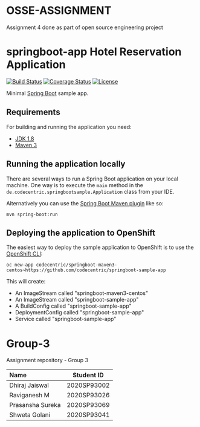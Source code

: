 # OSSE-ASSIGNMENT
Assignment 4 done as part of open source engineering project

# springboot-app Hotel Reservation Application

[![Build Status](https://travis-ci.org/codecentric/springboot-sample-app.svg?branch=master)](https://travis-ci.org/codecentric/springboot-sample-app)
[![Coverage Status](https://coveralls.io/repos/github/codecentric/springboot-sample-app/badge.svg?branch=master)](https://coveralls.io/github/codecentric/springboot-sample-app?branch=master)
[![License](http://img.shields.io/:license-apache-blue.svg)](http://www.apache.org/licenses/LICENSE-2.0.html)

Minimal [Spring Boot](http://projects.spring.io/spring-boot/) sample app.

## Requirements

For building and running the application you need:

- [JDK 1.8](http://www.oracle.com/technetwork/java/javase/downloads/jdk8-downloads-2133151.html)
- [Maven 3](https://maven.apache.org)

## Running the application locally



There are several ways to run a Spring Boot application on your local machine. One way is to execute the `main` method in the `de.codecentric.springbootsample.Application` class from your IDE.



Alternatively you can use the [Spring Boot Maven plugin](https://docs.spring.io/spring-boot/docs/current/reference/html/build-tool-plugins-maven-plugin.html) like so:



```shell
mvn spring-boot:run
```

## Deploying the application to OpenShift



The easiest way to deploy the sample application to OpenShift is to use the [OpenShift CLI](https://docs.openshift.org/latest/cli_reference/index.html):



```shell
oc new-app codecentric/springboot-maven3-centos~https://github.com/codecentric/springboot-sample-app
```



This will create:



* An ImageStream called "springboot-maven3-centos"
* An ImageStream called "springboot-sample-app"
* A BuildConfig called "springboot-sample-app"
* DeploymentConfig called "springboot-sample-app"
* Service called "springboot-sample-app"


# Group-3
Assignment repository - Group 3

| Name  | Student ID  |
| :------------ |:---------------:|
| Dhiraj Jaiswal | 2020SP93002 |
| Raviganesh M | 2020SP93026 |
| Prasansha Sureka | 2020SP93069 |
| Shweta Golani    | 2020SP93041 |
